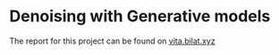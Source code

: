 # Denoising with Generative models

The report for this project can be found on [vita.bilat.xyz](http://vita.bilat.xyz)

